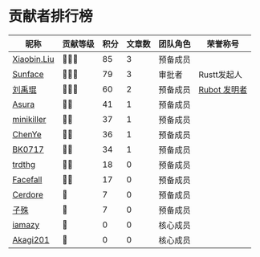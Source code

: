 # 贡献者排行榜
| 昵称 | 贡献等级 | 积分 | 文章数 | 团队角色 | 荣誉称号 |
| --- | --- | --- | --- | --- | --- |
| [Xiaobin.Liu](https://github.com/lxbwolf) | 🌟🌟🌟 | 85 | 3 | 预备成员 |  |
| [Sunface](https://github.com/sunface) | 🌟🌟🌟 | 79 | 3 | 审批者 | Rustt发起人 |
| [刘禹琨](https://github.com/mrxiaozhuox) | 🌟🌟🌟 | 60 | 2 | 预备成员 | [Rubot 发明者](https://github.com/studyrs/rubot) |
| [Asura](https://github.com/asur4s) | 🌟🌟 | 41 | 1 | 预备成员 |  |
| [minikiller](https://github.com/minikiller) | 🌟🌟 | 37 | 1 | 预备成员 |  |
| [ChenYe](https://github.com/Ch3nYe) | 🌟🌟 | 36 | 1 | 预备成员 |  |
| [BK0717](https://github.com/hyuuko) | 🌟🌟 | 34 | 1 | 预备成员 |  |
| [trdthg](https://github.com/trdthg) | 🌟🌟 | 18 | 0 | 预备成员 |  |
| [Facefall](https://github.com/Facefall) | 🌟🌟 | 17 | 0 | 预备成员 |  |
| [Cerdore](https://github.com/Cerdore) | 🌟 | 7 | 0 | 预备成员 |  |
| [子殊](https://github.com/allenli178) | 🌟 | 7 | 0 | 预备成员 |  |
| [iamazy](https://github.com/iamazy) | 🌟 | 0 | 0 | 核心成员 |  |
| [Akagi201](https://github.com/Akagi201) | 🌟 | 0 | 0 | 核心成员 |  |
